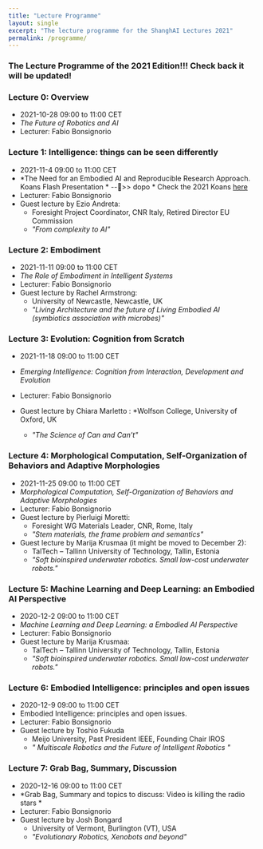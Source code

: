 ```yaml
---
title: "Lecture Programme"
layout: single
excerpt: "The lecture programme for the ShanghAI Lectures 2021"
permalink: /programme/
---
```


### The Lecture Programme of the 2021 Edition!!!  Check back it will be updated!

### Lecture 0: Overview
* 2021-10-28  09:00 to 11:00 CET 
* *The Future of Robotics and AI* 
* Lecturer: Fabio Bonsignorio


### Lecture 1: Intelligence: things can be seen differently
* 2021-11-4  09:00 to 11:00 CET 
* *The Need for an Embodied AI and Reproducible Research Approach. Koans Flash Presentation * 
-->> dopo * Check the 2021 Koans [here](https://shanghai-lectures.github.io/slides/SHAIL2020_KoansPDF.pdf)
* Lecturer: Fabio Bonsignorio
* Guest lecture by Ezio Andreta: 
  * Foresight Project Coordinator, CNR Italy, Retired Director EU Commission
  * *"From complexity to AI"*


### Lecture 2: Embodiment
* 2021-11-11 09:00 to 11:00 CET 
* *The Role of Embodiment in Intelligent Systems* 
* Lecturer: Fabio Bonsignorio
* Guest lecture by Rachel Armstrong: 
  * University of Newcastle, Newcastle, UK
  * *"Living Architecture and the future of Living Embodied AI (symbiotics association with microbes)"*
  
### Lecture 3: Evolution: Cognition from Scratch
* 2021-11-18 09:00 to 11:00 CET 
* *Emerging Intelligence: Cognition from Interaction, Development and Evolution* 
* Lecturer: Fabio Bonsignorio

* Guest lecture by Chiara Marletto : 
  *Wolfson College, University of Oxford, UK
  * *"The Science of Can and Can’t"* 
  

### Lecture 4: Morphological Computation, Self-Organization of Behaviors and Adaptive Morphologies
* 2021-11-25 09:00 to 11:00 CET
* *Morphological Computation, Self-Organization of Behaviors and Adaptive Morphologies* 
* Lecturer: Fabio Bonsignorio
* Guest lecture by Pierluigi Moretti: 
  *  Foresight WG Materials Leader, CNR, Rome, Italy
  * *"Stem materials, the frame problem and semantics"* 
*  Guest lecture by Marija Krusmaa (it might be moved to December 2): 
   * TalTech – Tallinn University of Technology, Tallin, Estonia
   * *"Soft bioinspired underwater robotics. Small low-cost underwater robots."*

### Lecture 5: Machine Learning and Deep Learning: an Embodied AI Perspective
* 2020-12-2  09:00 to 11:00 CET
* *Machine Learning and Deep Learning: a Embodied AI Perspective*  
* Lecturer: Fabio Bonsignorio 
*  Guest lecture by Marija Krusmaa: 
   * TalTech – Tallinn University of Technology, Tallin, Estonia
   * *"Soft bioinspired underwater robotics. Small low-cost underwater robots."* 

### Lecture  6: Embodied Intelligence: principles and open issues
* 2020-12-9 09:00 to 11:00 CET
* Embodied Intelligence: principles and open issues. 
* Lecturer: Fabio Bonsignorio
*  Guest lecture by Toshio Fukuda
   *  Meijo University, Past President IEEE, Founding Chair IROS 
   * *" Multiscale Robotics  and the Future of Intelligent Robotics "*
  

### Lecture  7: Grab Bag, Summary, Discussion
* 2020-12-16 09:00 to 11:00 CET
* *Grab Bag, Summary and topics to discuss: Video is killing the radio stars * 
* Lecturer: Fabio Bonsignorio
*  Guest lecture by Josh Bongard
   * University of Vermont, Burlington (VT), USA
   * *"Evolutionary Robotics, Xenobots and beyond"*







  


